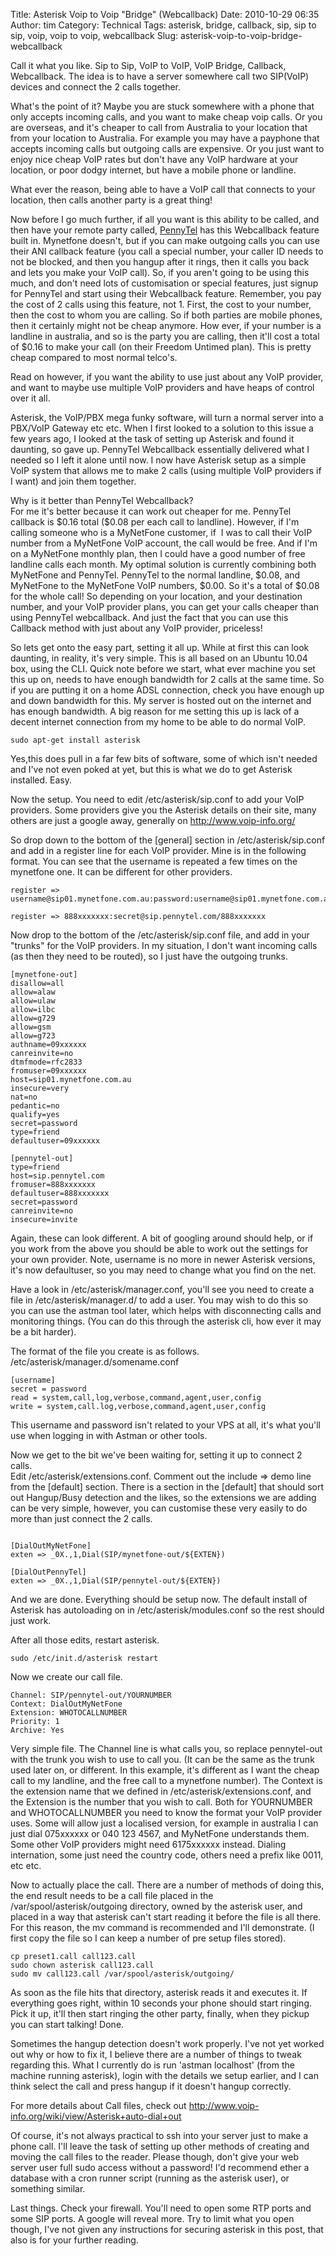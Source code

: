 Title: Asterisk Voip to Voip "Bridge" (Webcallback)
Date: 2010-10-29 06:35
Author: tim
Category: Technical
Tags: asterisk, bridge, callback, sip, sip to sip, voip, voip to voip, webcallback
Slug: asterisk-voip-to-voip-bridge-webcallback

Call it what you like. Sip to Sip, VoIP to VoIP, VoIP Bridge, Callback,
Webcallback. The idea is to have a server somewhere call two SIP(VoIP)
devices and connect the 2 calls together.

What's the point of it? Maybe you are stuck somewhere with a phone that
only accepts incoming calls, and you want to make cheap voip calls. Or
you are overseas, and it's cheaper to call from Australia to your
location that from your location to Australia. For example you may have
a payphone that accepts incoming calls but outgoing calls are expensive.
Or you just want to enjoy nice cheap VoIP rates but don't have any VoIP
hardware at your location, or poor dodgy internet, but have a mobile
phone or landline.

What ever the reason, being able to have a VoIP call that connects to
your location, then calls another party is a great thing!

Now before I go much further, if all you want is this ability to be
called, and then have your remote party called, [PennyTel][] has this
Webcallback feature built in. Mynetfone doesn't, but if you can make
outgoing calls you can use their ANI callback feature (you call a
special number, your caller ID needs to not be blocked, and then you
hangup after it rings, then it calls you back and lets you make your
VoIP call). So, if you aren't going to be using this much, and don't
need lots of customisation or special features, just signup for PennyTel
and start using their Webcallback feature. Remember, you pay the cost of
2 calls using this feature, not 1. First, the cost to your number, then
the cost to whom you are calling. So if both parties are mobile phones,
then it certainly might not be cheap anymore. How ever, if your number
is a landline in australia, and so is the party you are calling, then
it'll cost a total of \$0.16 to make your call (on their Freedom Untimed
plan). This is pretty cheap compared to most normal telco's.

Read on however, if you want the ability to use just about any VoIP
provider, and want to maybe use multiple VoIP providers and have heaps
of control over it all.

Asterisk, the VoIP/PBX mega funky software, will turn a normal server
into a PBX/VoIP Gateway etc etc. When I first looked to a solution to
this issue a few years ago, I looked at the task of setting up Asterisk
and found it daunting, so gave up. PennyTel Webcallback essentially
delivered what I needed so I left it alone until now. I now have
Asterisk setup as a simple VoIP system that allows me to make 2 calls
(using multiple VoIP providers if I want) and join them together.

Why is it better than PennyTel Webcallback?  
For me it's better because it can work out cheaper for me. PennyTel
callback is \$0.16 total (\$0.08 per each call to landline). However, if
I'm calling someone who is a MyNetFone customer, if  I was to call their
VoIP number from a MyNetFone VoIP account, the call would be free. And
if I'm on a MyNetFone monthly plan, then I could have a good number of
free landline calls each month. My optimal solution is currently
combining both MyNetFone and PennyTel. PennyTel to the normal landline,
\$0.08, and MyNetFone to the MyNetFone VoIP numbers, \$0.00. So it's a
total of \$0.08 for the whole call! So depending on your location, and
your destination number, and your VoIP provider plans, you can get your
calls cheaper than using PennyTel webcallback. And just the fact that
you can use this Callback method with just about any VoIP provider,
priceless!

So lets get onto the easy part, setting it all up. While at first this
can look daunting, in reality, it's very simple. This is all based on an
Ubuntu 10.04 box, using the CLI. Quick note before we start, what ever
machine you set this up on, needs to have enough bandwidth for 2 calls
at the same time. So if you are putting it on a home ADSL connection,
check you have enough up and down bandwidth for this. My server is
hosted out on the internet and has enough bandwidth. A big reason for me
setting this up is lack of a decent internet connection from my home to
be able to do normal VoIP.

~~~~ {escaped="true" lang="bash"}
sudo apt-get install asterisk
~~~~

Yes,this does pull in a far few bits of software, some of which isn't
needed and I've not even poked at yet, but this is what we do to get
Asterisk installed. Easy.

Now the setup. You need to edit /etc/asterisk/sip.conf to add your VoIP
providers. Some providers give you the Asterisk details on their site,
many others are just a google away, generally on
http://www.voip-info.org/

So drop down to the bottom of the [general] section in
/etc/asterisk/sip.conf and add in a register line for each VoIP
provider. Mine is in the following format. You can see that the username
is repeated a few times on the mynetfone one. It can be different for
other providers.

~~~~ {escaped="true" lang="ini"}
register => username@sip01.mynetfone.com.au:password:username@sip01.mynetfone.com.au/username

register => 888xxxxxxx:secret@sip.pennytel.com/888xxxxxxx
~~~~

Now drop to the bottom of the /etc/asterisk/sip.conf file, and add in
your "trunks" for the VoIP providers. In my situation, I don't want
incoming calls (as then they need to be routed), so I just have the
outgoing trunks.

~~~~ {escaped="true" lang="ini"}
[mynetfone-out]
disallow=all
allow=alaw
allow=ulaw
allow=ilbc
allow=g729
allow=gsm
allow=g723
authname=09xxxxxx
canreinvite=no
dtmfmode=rfc2833
fromuser=09xxxxxx
host=sip01.mynetfone.com.au
insecure=very
nat=no
pedantic=no
qualify=yes
secret=password
type=friend
defaultuser=09xxxxxx

[pennytel-out]
type=friend
host=sip.pennytel.com
fromuser=888xxxxxxx
defaultuser=888xxxxxxx
secret=password
canreinvite=no
insecure=invite
~~~~

Again, these can look different. A bit of googling around should help,
or if you work from the above you should be able to work out the
settings for your own provider. Note, username is no more in newer
Asterisk versions, it's now defaultuser, so you may need to change what
you find on the net.

Have a look in /etc/asterisk/manager.conf, you'll see you need to create
a file in /etc/asterisk/manager.d/ to add a user. You may wish to do
this so you can use the astman tool later, which helps with
disconnecting calls and monitoring things. (You can do this through the
asterisk cli, how ever it may be a bit harder).

The format of the file you create is as follows.
/etc/asterisk/manager.d/somename.conf

~~~~ {escaped="true" lang="ini"}
[username]
secret = password
read = system,call,log,verbose,command,agent,user,config
write = system,call.log,verbose,command,agent,user,config 
~~~~

This username and password isn't related to your VPS at all, it's what
you'll use when logging in with Astman or other tools.

Now we get to the bit we've been waiting for, setting it up to connect 2
calls.  
Edit /etc/asterisk/extensions.conf. Comment out the include =\> demo
line from the [default] section. There is a section in the [default]
that should sort out Hangup/Busy detection and the likes, so the
extensions we are adding can be very simple, however, you can customise
these very easily to do more than just connect the 2 calls.

~~~~ {escaped="true" lang="ini"}

[DialOutMyNetFone]
exten => _0X.,1,Dial(SIP/mynetfone-out/${EXTEN})

[DialOutPennyTel]
exten => _0X.,1,Dial(SIP/pennytel-out/${EXTEN})
~~~~

And we are done. Everything should be setup now. The default install of
Asterisk has autoloading on in /etc/asterisk/modules.conf so the rest
should just work.

After all those edits, restart asterisk.

~~~~ {escaped="true" lang="bash"}
sudo /etc/init.d/asterisk restart
~~~~

Now we create our call file.

~~~~ {escaped="true" lang="ini"}
Channel: SIP/pennytel-out/YOURNUMBER
Context: DialOutMyNetFone
Extension: WHOTOCALLNUMBER
Priority: 1
Archive: Yes
~~~~

Very simple file. The Channel line is what calls you, so replace
pennytel-out with the trunk you wish to use to call you. (It can be the
same as the trunk used later on, or different. In this example, it's
different as I want the cheap call to my landline, and the free call to
a mynetfone number). The Context is the extension name that we defined
in /etc/asterisk/extensions.conf, and the Extension is the number that
you wish to call. Both for YOURNUMBER and WHOTOCALLNUMBER you need to
know the format your VoIP provider uses. Some will allow just a
localised version, for example in australia I can just dial 075xxxxxx or
040 123 4567, and MyNetFone understands them. Some other VoIP providers
might need 6175xxxxxx instead. Dialing internation, some just need the
country code, others need a prefix like 0011, etc etc.

Now to actually place the call. There are a number of methods of doing
this, the end result needs to be a call file placed in the
/var/spool/asterisk/outgoing directory, owned by the asterisk user, and
placed in a way that asterisk can't start reading it before the file is
all there. For this reason, the mv command is recommended and I'll
demonstrate. (I first copy the file so I can keep a number of pre setup
files stored).

~~~~ {escaped="true" lang="bash"}
cp preset1.call call123.call
sudo chown asterisk call123.call
sudo mv call123.call /var/spool/asterisk/outgoing/
~~~~

As soon as the file hits that directory, asterisk reads it and executes
it. If everything goes right, within 10 seconds your phone should start
ringing. Pick it up, it'll then start ringing the other party, finally,
when they pickup you can start talking! Done.

Sometimes the hangup detection doesn't work properly. I've not yet
worked out why or how to fix it, I believe there are a number of things
to tweak regarding this. What I currently do is run 'astman localhost'
(from the machine running asterisk), login with the details we setup
earlier, and I can think select the call and press hangup if it doesn't
hangup correctly.

For more details about Call files, check out
<http://www.voip-info.org/wiki/view/Asterisk+auto-dial+out>

Of course, it's not always practical to ssh into your server just to
make a phone call. I'll leave the task of setting up other methods of
creating and moving the call files to the reader. Please though, don't
give your web server user full sudo access without a password! I'd
recommend ether a database with a cron runner script (running as the
asterisk user), or something similar.

Last things. Check your firewall. You'll need to open some RTP ports and
some SIP ports. A google will reveal more. Try to limit what you open
though, I've not given any instructions for securing asterisk in this
post, that also is for your further reading.

  [PennyTel]: http://pennytel.com.au

